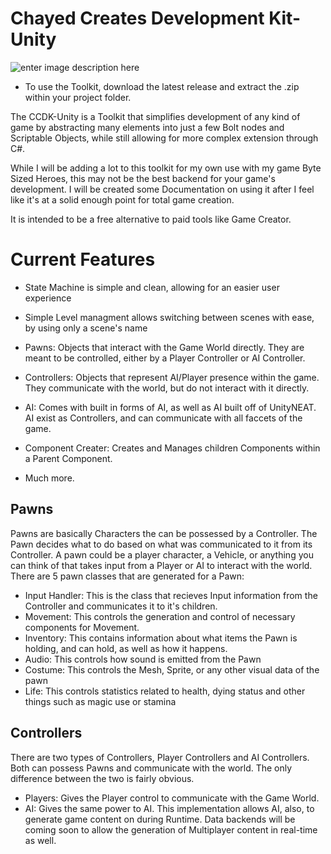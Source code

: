 # Chayed Creates Development Kit-Unity

  ![enter image description
       here](https://media.giphy.com/media/pXJvRVdjkpkws6tZGr/giphy.gif)

- To use the Toolkit, download the latest release and extract the .zip within your project folder.

The CCDK-Unity is a Toolkit that simplifies development of any kind of game by abstracting many elements into just a few Bolt nodes and Scriptable Objects, while still allowing for more complex extension through C#. 

While I will be adding a lot to this toolkit for my own use with my game Byte Sized Heroes, this may not be the best backend for your game's development. I will be created some Documentation on using it after I feel like it's at a solid enough point for total game creation.

It is intended to be a free alternative to paid tools like Game Creator.

# Current Features
- State Machine is simple and clean, allowing for an easier user experience
- Simple Level managment allows switching between scenes with ease, by using only a scene's name

- Pawns: Objects that interact with the Game World directly. They are meant to be controlled, either by a Player Controller or AI Controller.
- Controllers: Objects that represent AI/Player presence within the game. They communicate with the world, but do not interact with it directly. 

- AI: Comes with built in forms of AI, as well as AI built off of UnityNEAT. AI exist as Controllers, and can communicate with all faccets of the game. 
- Component Creater: Creates and Manages children Components within a Parent Component.
- Much more.

## Pawns
Pawns are basically Characters the can be possessed by a Controller. The Pawn decides what to do based on what was communicated to it from its Controller. A pawn could be a player character, a Vehicle, or anything you can think of that takes input from a Player or AI to interact with the world. There are 5 pawn classes that are generated for a Pawn:
- Input Handler: This is the class that recieves Input information from the Controller and communicates it to it's children.
- Movement: This controls the generation and control of necessary components for Movement.
- Inventory: This contains information about what items the Pawn is holding, and can hold, as well as how it happens.
- Audio: This controls how sound is emitted from the Pawn
- Costume: This controls the Mesh, Sprite, or any other visual data of the pawn
- Life: This controls statistics related to health, dying status and other things such as magic use or stamina

## Controllers
There are two types of Controllers, Player Controllers and AI Controllers. Both can possess Pawns and communicate with the world. The only difference between the two is fairly obvious. 
- Players: Gives the Player control to communicate with the Game World. 
- AI: Gives the same power to AI. This implementation allows AI, also, to generate game content on during Runtime. Data backends will be coming soon to allow the generation of Multiplayer content in real-time as well.
